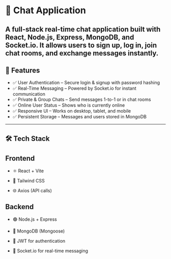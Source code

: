 # 💬 Chat Application

A full-stack real-time chat application built with React, Node.js, Express, MongoDB, and Socket.io.
It allows users to sign up, log in, join chat rooms, and exchange messages instantly.
---

## 🚀 Features

- ✅ User Authentication – Secure login & signup with password hashing
- ✅ Real-Time Messaging – Powered by Socket.io for instant communication
- ✅ Private & Group Chats – Send messages 1-to-1 or in chat rooms
- ✅ Online User Status – Shows who is currently online
- ✅ Responsive UI – Works on desktop, tablet, and mobile
- ✅ Persistent Storage – Messages and users stored in MongoDB
---

## 🛠 Tech Stack
## Frontend

- ⚛️ React + Vite

- 🎨 Tailwind CSS

- 🌐 Axios (API calls)

 
## Backend

- 🟢 Node.js + Express

- 💾 MongoDB (Mongoose)

- 🔐 JWT for authentication

- 📡 Socket.io for real-time messaging
